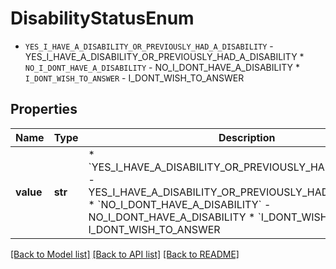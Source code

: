 # DisabilityStatusEnum

* `YES_I_HAVE_A_DISABILITY_OR_PREVIOUSLY_HAD_A_DISABILITY` - YES_I_HAVE_A_DISABILITY_OR_PREVIOUSLY_HAD_A_DISABILITY * `NO_I_DONT_HAVE_A_DISABILITY` - NO_I_DONT_HAVE_A_DISABILITY * `I_DONT_WISH_TO_ANSWER` - I_DONT_WISH_TO_ANSWER

## Properties
Name | Type | Description | Notes
------------ | ------------- | ------------- | -------------
**value** | **str** | * &#x60;YES_I_HAVE_A_DISABILITY_OR_PREVIOUSLY_HAD_A_DISABILITY&#x60; - YES_I_HAVE_A_DISABILITY_OR_PREVIOUSLY_HAD_A_DISABILITY * &#x60;NO_I_DONT_HAVE_A_DISABILITY&#x60; - NO_I_DONT_HAVE_A_DISABILITY * &#x60;I_DONT_WISH_TO_ANSWER&#x60; - I_DONT_WISH_TO_ANSWER |  must be one of ["YES_I_HAVE_A_DISABILITY_OR_PREVIOUSLY_HAD_A_DISABILITY", "NO_I_DONT_HAVE_A_DISABILITY", "I_DONT_WISH_TO_ANSWER", ]

[[Back to Model list]](../README.md#documentation-for-models) [[Back to API list]](../README.md#documentation-for-api-endpoints) [[Back to README]](../README.md)


